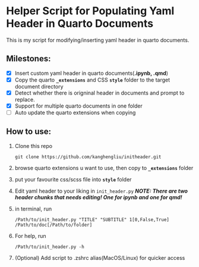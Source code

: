 # Helper Script for Populating Yaml Header in Quarto Documents

This is my script for modifying/inserting yaml header in quarto documents. 

## Milestones:

* [X] Insert custom yaml header in quarto documents(**.ipynb, .qmd**)
* [X] Copy the quarto **`_extensions`** and CSS **`style`** folder to the target document directory
* [X] Detect whether there is origninal header in documents and prompt to replace.
* [X] Support for multiple quarto documents in one folder
* [ ] Auto update the quarto extensions when copying

## How to use:

1. Clone this repo
   
   ```shell
   git clone https://github.com/kanghengliu/initheader.git
   ```
2. browse quarto extensions u want to use, then copy to **`_extensions`** folder
3. put your favourite css/scss file into **`style`** folder
4. Edit yaml header to your liking in `init_header.py` ***NOTE: There are two header chunks that needs editing! One for ipynb and one for qmd!***
5. in terminal, run

   ```shell
   /Path/to/init_header.py "TITLE" "SUBTITLE" 1[0,False,True] /Path/to/doc[/Path/to/folder]
   ```
6. For help, run

   ```shell
   /Path/to/init_header.py -h
   ```
7. (Optional) Add script to .zshrc alias(MacOS/Linux) for quicker access
